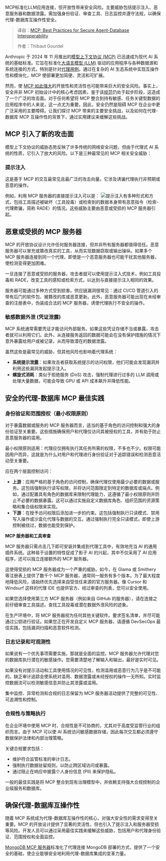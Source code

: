 
<!--
title: MCP：代理与数据库安全交互最佳实践
cover: https://cdn.thenewstack.io/media/2025/10/6d890993-security.jpg
summary: MCP标准化LLM应用连接，但开放性带来安全风险。主要威胁包括提示注入、恶意服务器和数据泄露。需加强身份验证、审查工具、日志监控并遵守法规，以确保代理-数据库互操作性安全。
-->

MCP标准化LLM应用连接，但开放性带来安全风险。主要威胁包括提示注入、恶意服务器和数据泄露。需加强身份验证、审查工具、日志监控并遵守法规，以确保代理-数据库互操作性安全。

> 译自：[MCP: Best Practices for Secure Agent-Database Interoperability](https://thenewstack.io/mcp-best-practices-for-secure-agent-database-interoperability/)
> 
> 作者：Thibaut Gourdel

Anthropic 于 2024 年 11 月推出的[模型上下文协议 (MCP)](https://modelcontextprotocol.io/docs/getting-started/intro) 已迅速成为现代 AI 系统的基础标准。它旨在标准化[大语言模型 (LLM)](https://thenewstack.io/introduction-to-llms/) 驱动的应用程序与各种数据源和系统连接的方式，特别是针对[代理用例](https://thenewstack.io/ai-agents-vs-agentic-ai-a-kubernetes-developers-guide/)。通过在复杂的 AI 生态系统中实现互操作性和模块化，MCP 使部署更加简便、灵活和可扩展。

然而，使 [MCP 如此强大](https://thenewstack.io/model-context-protocol-a-primer-for-the-developers/)的开放性和灵活性也可能带来巨大的安全风险。事实上，安全并非 MCP 初始设计中的核心考虑因素，鉴于该[规范](https://modelcontextprotocol.io/specification/latest)仍处于起步阶段，这造成了一个广泛的攻击面。对于任何希望将 MCP 整合到持有敏感、任务关键型数据的应用程序中的人来说，这一点尤为重要。因此，安全仍然是阻碍 MCP 在企业中更广泛采用的主要障碍。让我们探讨 MCP 带来的主要安全挑战，以及如何在代理-数据库 MCP 互操作性的背景下，通过实用建议来缓解这些挑战。

## MCP 引入了新的攻击面

模型上下文协议的威胁态势反映了许多传统的网络安全问题，但由于代理式 AI 系统的性质，它引入了放大的风险。以下是三种最常见的 MCP 相关安全威胁：

### **提示注入**

这是基于 MCP 的交互最常见且最广泛的攻击向量。它涉及诱骗代理执行非预期或恶意的操作。

例如，利用 MCP 服务器的直接提示注入可以是：
[![](https://cdn.thenewstack.io/media/2025/10/b7cc5af9-screenshot-2025-10-01-at-10.50.42%E2%80%AFam-1024x245.png)](https://cdn.thenewstack.io/media/2025/10/b7cc5af9-screenshot-2025-10-01-at-10.50.42%E2%80%AFam-1024x245.png)提示注入有多种形式和方式，包括工具描述被破坏（工具投毒）或检索到的数据本身带有恶意指令（检索-代理欺骗，简称 RADE）的情况。这些威胁主要由恶意或受损的 MCP 服务器引起。

## **恶意或受损的 MCP 服务器**

MCP 的开放协议设计允许任何服务器连接，但并非所有服务器都值得信任。恶意服务器可以冒充或篡改真实的工具，从而实现数据窃取或输出操纵。如果多个 MCP 服务器连接到同一个代理，即使是一个恶意服务器也可能干扰其他服务器，使检测变得更加困难。

一旦连接了恶意或受损的服务器，攻击者就可以使用提示注入式技术，例如工具投毒和 RADE，改变工具的感知或检索方式，以达到与直接提示注入相同的效果。

服务器可能通过多种方式受到损害。供应链漏洞很常见：通过 CI/CD 管道引入的带有后门的软件包、被篡改的库或恶意更新。此外，恶意服务器可能出现在未经审查的注册表中，伪装成合法的 MCP 服务器，诱使代理执行不安全的操作。

### **敏感数据外泄** (凭证泄露)

MCP 系统通常需要凭证才能访问外部服务。如果这些凭证存储不当或暴露，攻击者就可以利用它们。此外，从连接服务返回的数据可能会在没有保护措施的情况下意外暴露给用户或被记录，从而导致潜在的数据泄露。

虽然这些是最常见的威胁，但其他风险也影响着代理系统：

*   **系统提示泄露**：如果攻击者获取系统提示的访问权限，他们可能会发现漏洞并利用这些漏洞发起提示注入。
*   **螺旋式消耗**：类似于拒绝服务 (DoS) 攻击，强制代理进行过多的 LLM 调用或处理大量数据，可能会导致 GPU 或 API 成本飙升并降低性能。

## 安全的代理-数据库 MCP 最佳实践

### **身份验证和范围授权（最小权限原则）**

对于暴露数据或服务的 MCP 服务器而言，适当的基于角色的访问控制和强大的身份验证至关重要。这些措施确保用户和代理仅访问其被授权的工具，并有助于防止恶意服务器的滥用。

最小权限原则适用：代理应仅拥有执行其任务所需的权限，不多也不少。权限可能因用户而异，这就是为什么对用户和代理进行身份验证对于追踪错误和检测恶意活动至关重要。

应在两个层面控制访问：

*   **上游**：应用严格的基于角色的访问控制，确保代理仅使用最少必要的数据或服务。这包括强制执行读写权限，并将访问范围限定到特定的数据库或端点。例如，通过配置具有角色的数据库来限制代理能力，这遵循了最小权限原则并防止不必要的数据暴露。这可以通过实施自定义数据库角色、组织范围的资源策略和集合级权限来实现。
*   **下游**：在授予访问权限后添加进一步的约束。这包括强制执行只读模式、禁用写入操作或沙盒化代理与数据的交互。通过强制执行完全只读模式，即使上游控制被绕过，数据也能受到保护。

**MCP 服务器和工具审查**

MCP 服务器只需点击几下即可安装并集成到代理工具中，有效地充当 AI 的通用插件系统。这种易于设置的特性促成了影子 AI 的兴起，其中不仅采用了 AI 应用程序，还可以独立连接额外的 MCP 服务器。

这使得受损的 MCP 服务器成为一个严重的威胁。如今，在 Glama 或 Smithery 等注册表上提供了数千个 MCP 服务器，通常同一服务有多个版本。为了最大程度地降低风险，请始终优先选择来自受信任来源的官方服务器。像 Cursor 和 Windsurf 这样的代理 IDE 也提供官方、经过审查的列表，您可以安全使用。

如果您选择使用第三方 MCP 服务器（例如来自 GitHub 的服务器），请在连接之前仔细审查工具描述。查找工具投毒或潜在数据外泄风险的迹象。

在生产环境中，将 MCP 服务器视为任何其他关键软件。要求签名清单，并尽可能通过公钥进行验证。如果您正在开发自定义 MCP 服务器，请遵循 DevSecOps 最佳实践，包括漏洞扫描和恶意软件检测。

### **日志记录和可观测性**

如果说有一个优先事项需要实施，那就是全面的监控。MCP 服务器允许代理对您的数据库执行潜在的敏感操作。您需要清楚地了解输入和输出，最好是实时可见。

如果没有对提示活动和工具使用情况的可见性，检测滥用或恶意行为几乎是不可能的。缺乏审计追踪会使系统对滥用、数据泄露或未经授权的操作一无所知。实时监控数据流可以检测敏感信息并防止其泄露或滥用。

集中监控、异常检测和合规的日志保留为 MCP 服务器活动提供了完整的可见性、可追溯性和控制。

### **合规性与策略执行**

在企业环境中使用 MCP 时，合规性是不可协商的，尤其对于高度受监管行业的组织而言。由于 MCP 可以使 AI 系统访问敏感数据存储，因此每次交互都必须遵守数据保护法律和内部治理策略。

关键合规要求包括：

*   维护符合监管标准的审计日志。
*   强制执行数据驻留规则，以防止跨区域访问或暴露。
*   通过阻止在响应中披露个人身份信息 (PII) 来保护隐私。

一般的最佳实践是将 MCP 整合到现有治理模型中，并依赖支持强大合规控制的企业级服务和数据库。

## 确保代理-数据库互操作性

随着 MCP 系统成为代理-数据库互操作性的核心，对强大安全性的需求变得至关重要。MCP 的开放设计提供了显著的灵活性，但也引入了提示注入和服务器受损等风险。开发人员可以通过采用最佳实践来缓解这些威胁，包括用户和代理身份验证、范围授权和全面监控。

[MongoDB MCP 服务器](https://www.mongodb.com/company/blog/announcing-mongodb-mcp-server)标准化了代理连接 MongoDB 部署的方式，提供了一个安全的基础，使企业能够安全地利用代理-数据库集成的变革力量。